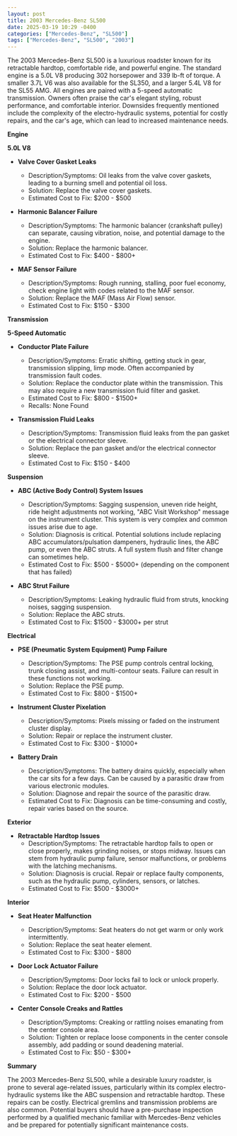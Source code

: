 ```yaml
---
layout: post
title: 2003 Mercedes-Benz SL500
date: 2025-03-19 10:29 -0400
categories: ["Mercedes-Benz", "SL500"]
tags: ["Mercedes-Benz", "SL500", "2003"]
---
```

The 2003 Mercedes-Benz SL500 is a luxurious roadster known for its retractable hardtop, comfortable ride, and powerful engine. The standard engine is a 5.0L V8 producing 302 horsepower and 339 lb-ft of torque. A smaller 3.7L V6 was also available for the SL350, and a larger 5.4L V8 for the SL55 AMG. All engines are paired with a 5-speed automatic transmission. Owners often praise the car's elegant styling, robust performance, and comfortable interior. Downsides frequently mentioned include the complexity of the electro-hydraulic systems, potential for costly repairs, and the car's age, which can lead to increased maintenance needs.

**Engine**

**5.0L V8**

* **Valve Cover Gasket Leaks**
    * Description/Symptoms: Oil leaks from the valve cover gaskets, leading to a burning smell and potential oil loss.
    * Solution: Replace the valve cover gaskets.
    * Estimated Cost to Fix: $200 - $500

* **Harmonic Balancer Failure**
    * Description/Symptoms: The harmonic balancer (crankshaft pulley) can separate, causing vibration, noise, and potential damage to the engine.
    * Solution: Replace the harmonic balancer.
    * Estimated Cost to Fix: $400 - $800+

* **MAF Sensor Failure**
    * Description/Symptoms: Rough running, stalling, poor fuel economy, check engine light with codes related to the MAF sensor.
    * Solution: Replace the MAF (Mass Air Flow) sensor.
    * Estimated Cost to Fix: $150 - $300

**Transmission**

**5-Speed Automatic**

* **Conductor Plate Failure**
    * Description/Symptoms: Erratic shifting, getting stuck in gear, transmission slipping, limp mode. Often accompanied by transmission fault codes.
    * Solution: Replace the conductor plate within the transmission. This may also require a new transmission fluid filter and gasket.
    * Estimated Cost to Fix: $800 - $1500+
    * Recalls: None Found

* **Transmission Fluid Leaks**
    * Description/Symptoms: Transmission fluid leaks from the pan gasket or the electrical connector sleeve.
    * Solution: Replace the pan gasket and/or the electrical connector sleeve.
    * Estimated Cost to Fix: $150 - $400

**Suspension**

* **ABC (Active Body Control) System Issues**
    * Description/Symptoms: Sagging suspension, uneven ride height, ride height adjustments not working, "ABC Visit Workshop" message on the instrument cluster. This system is very complex and common issues arise due to age.
    * Solution: Diagnosis is critical. Potential solutions include replacing ABC accumulators/pulsation dampeners, hydraulic lines, the ABC pump, or even the ABC struts. A full system flush and filter change can sometimes help.
    * Estimated Cost to Fix: $500 - $5000+ (depending on the component that has failed)

* **ABC Strut Failure**
    * Description/Symptoms: Leaking hydraulic fluid from struts, knocking noises, sagging suspension.
    * Solution: Replace the ABC struts.
    * Estimated Cost to Fix: $1500 - $3000+ per strut

**Electrical**

* **PSE (Pneumatic System Equipment) Pump Failure**
    * Description/Symptoms: The PSE pump controls central locking, trunk closing assist, and multi-contour seats. Failure can result in these functions not working.
    * Solution: Replace the PSE pump.
    * Estimated Cost to Fix: $800 - $1500+

* **Instrument Cluster Pixelation**
    * Description/Symptoms: Pixels missing or faded on the instrument cluster display.
    * Solution: Repair or replace the instrument cluster.
    * Estimated Cost to Fix: $300 - $1000+

* **Battery Drain**
    * Description/Symptoms: The battery drains quickly, especially when the car sits for a few days. Can be caused by a parasitic draw from various electronic modules.
    * Solution: Diagnose and repair the source of the parasitic draw.
    * Estimated Cost to Fix: Diagnosis can be time-consuming and costly, repair varies based on the source.

**Exterior**

* **Retractable Hardtop Issues**
    * Description/Symptoms: The retractable hardtop fails to open or close properly, makes grinding noises, or stops midway. Issues can stem from hydraulic pump failure, sensor malfunctions, or problems with the latching mechanisms.
    * Solution: Diagnosis is crucial. Repair or replace faulty components, such as the hydraulic pump, cylinders, sensors, or latches.
    * Estimated Cost to Fix: $500 - $3000+

**Interior**

* **Seat Heater Malfunction**
    * Description/Symptoms: Seat heaters do not get warm or only work intermittently.
    * Solution: Replace the seat heater element.
    * Estimated Cost to Fix: $300 - $800

* **Door Lock Actuator Failure**
    * Description/Symptoms: Door locks fail to lock or unlock properly.
    * Solution: Replace the door lock actuator.
    * Estimated Cost to Fix: $200 - $500

* **Center Console Creaks and Rattles**
    * Description/Symptoms: Creaking or rattling noises emanating from the center console area.
    * Solution: Tighten or replace loose components in the center console assembly, add padding or sound deadening material.
    * Estimated Cost to Fix: $50 - $300+

**Summary**

The 2003 Mercedes-Benz SL500, while a desirable luxury roadster, is prone to several age-related issues, particularly within its complex electro-hydraulic systems like the ABC suspension and retractable hardtop. These repairs can be costly. Electrical gremlins and transmission problems are also common. Potential buyers should have a pre-purchase inspection performed by a qualified mechanic familiar with Mercedes-Benz vehicles and be prepared for potentially significant maintenance costs.

